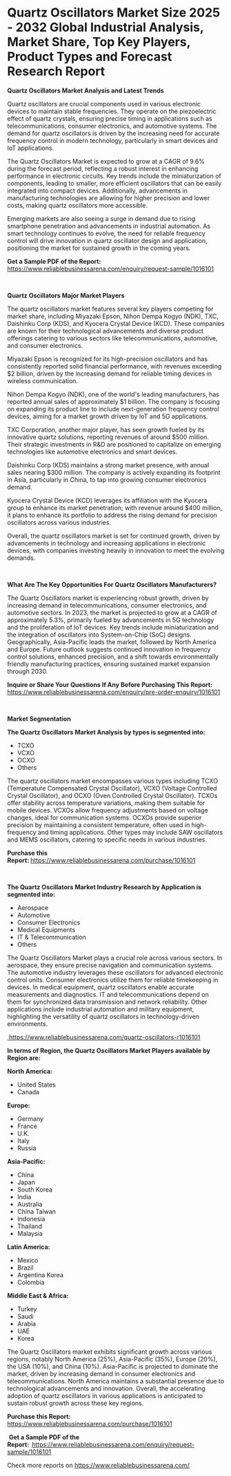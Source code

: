 <p><h1>Quartz Oscillators Market Size 2025 - 2032 Global Industrial Analysis, Market Share, Top Key Players, Product Types and Forecast Research Report</h1></p><p><strong>Quartz Oscillators Market Analysis and Latest Trends</strong></p>
<p><p>Quartz oscillators are crucial components used in various electronic devices to maintain stable frequencies. They operate on the piezoelectric effect of quartz crystals, ensuring precise timing in applications such as telecommunications, consumer electronics, and automotive systems. The demand for quartz oscillators is driven by the increasing need for accurate frequency control in modern technology, particularly in smart devices and IoT applications.</p><p>The Quartz Oscillators Market is expected to grow at a CAGR of 9.6% during the forecast period, reflecting a robust interest in enhancing performance in electronic circuits. Key trends include the miniaturization of components, leading to smaller, more efficient oscillators that can be easily integrated into compact devices. Additionally, advancements in manufacturing technologies are allowing for higher precision and lower costs, making quartz oscillators more accessible.</p><p>Emerging markets are also seeing a surge in demand due to rising smartphone penetration and advancements in industrial automation. As smart technology continues to evolve, the need for reliable frequency control will drive innovation in quartz oscillator design and application, positioning the market for sustained growth in the coming years.</p></p>
<p><strong>Get a Sample PDF of the Report:&nbsp;</strong> <a href="https://www.reliablebusinessarena.com/enquiry/request-sample/1016101?utm_campaign=2632&utm_medium=2&utm_source=Github&utm_content=ia&utm_term=11042025&utm_id=quartz-oscillators">https://www.reliablebusinessarena.com/enquiry/request-sample/1016101</a></p>
<p>&nbsp;</p>
<p><strong>Quartz Oscillators Major Market Players</strong></p>
<p><p>The quartz oscillators market features several key players competing for market share, including Miyazaki Epson, Nihon Dempa Kogyo (NDK), TXC, Daishinku Corp (KDS), and Kyocera Crystal Device (KCD). These companies are known for their technological advancements and diverse product offerings catering to various sectors like telecommunications, automotive, and consumer electronics.</p><p>Miyazaki Epson is recognized for its high-precision oscillators and has consistently reported solid financial performance, with revenues exceeding $2 billion, driven by the increasing demand for reliable timing devices in wireless communication.</p><p>Nihon Dempa Kogyo (NDK), one of the world's leading manufacturers, has reported annual sales of approximately $1 billion. The company is focusing on expanding its product line to include next-generation frequency control devices, aiming for a market growth driven by IoT and 5G applications.</p><p>TXC Corporation, another major player, has seen growth fueled by its innovative quartz solutions, reporting revenues of around $500 million. Their strategic investments in R&D are positioned to capitalize on emerging technologies like automotive electronics and smart devices.</p><p>Daishinku Corp (KDS) maintains a strong market presence, with annual sales nearing $300 million. The company is actively expanding its footprint in Asia, particularly in China, to tap into growing consumer electronics demand.</p><p>Kyocera Crystal Device (KCD) leverages its affiliation with the Kyocera group to enhance its market penetration; with revenue around $400 million, it plans to enhance its portfolio to address the rising demand for precision oscillators across various industries.</p><p>Overall, the quartz oscillators market is set for continued growth, driven by advancements in technology and increasing applications in electronic devices, with companies investing heavily in innovation to meet the evolving demands.</p></p>
<p>&nbsp;</p>
<p><strong>What Are The Key Opportunities For Quartz Oscillators Manufacturers?</strong></p>
<p><p>The Quartz Oscillators market is experiencing robust growth, driven by increasing demand in telecommunications, consumer electronics, and automotive sectors. In 2023, the market is projected to grow at a CAGR of approximately 5.3%, primarily fueled by advancements in 5G technology and the proliferation of IoT devices. Key trends include miniaturization and the integration of oscillators into System-on-Chip (SoC) designs. Geographically, Asia-Pacific leads the market, followed by North America and Europe. Future outlook suggests continued innovation in frequency control solutions, enhanced precision, and a shift towards environmentally friendly manufacturing practices, ensuring sustained market expansion through 2030.</p></p>
<p><strong>Inquire or Share Your Questions If Any Before Purchasing This Report:</strong> <a href="https://www.reliablebusinessarena.com/enquiry/pre-order-enquiry/1016101?utm_campaign=2632&utm_medium=2&utm_source=Github&utm_content=ia&utm_term=11042025&utm_id=quartz-oscillators">https://www.reliablebusinessarena.com/enquiry/pre-order-enquiry/1016101</a></p>
<p>&nbsp;</p>
<p><strong>Market Segmentation</strong></p>
<p><strong>The Quartz Oscillators Market Analysis by types is segmented into:</strong></p>
<p><ul><li>TCXO</li><li>VCXO</li><li>OCXO</li><li>Others</li></ul></p>
<p><p>The quartz oscillators market encompasses various types including TCXO (Temperature Compensated Crystal Oscillator), VCXO (Voltage Controlled Crystal Oscillator), and OCXO (Oven Controlled Crystal Oscillator). TCXOs offer stability across temperature variations, making them suitable for mobile devices. VCXOs allow frequency adjustments based on voltage changes, ideal for communication systems. OCXOs provide superior precision by maintaining a consistent temperature, often used in high-frequency and timing applications. Other types may include SAW oscillators and MEMS oscillators, catering to specific needs in various industries.</p></p>
<p><strong>Purchase this Report:&nbsp;</strong><a href="https://www.reliablebusinessarena.com/purchase/1016101?utm_campaign=2632&utm_medium=2&utm_source=Github&utm_content=ia&utm_term=11042025&utm_id=quartz-oscillators">https://www.reliablebusinessarena.com/purchase/1016101</a></p>
<p>&nbsp;</p>
<p><strong>The Quartz Oscillators Market Industry Research by Application is segmented into:</strong></p>
<p><ul><li>Aerospace</li><li>Automotive</li><li>Consumer Electronics</li><li>Medical Equipments</li><li>IT & Telecommunication</li><li>Others</li></ul></p>
<p><p>The Quartz Oscillators Market plays a crucial role across various sectors. In aerospace, they ensure precise navigation and communication systems. The automotive industry leverages these oscillators for advanced electronic control units. Consumer electronics utilize them for reliable timekeeping in devices. In medical equipment, quartz oscillators enable accurate measurements and diagnostics. IT and telecommunications depend on them for synchronized data transmission and network reliability. Other applications include industrial automation and military equipment, highlighting the versatility of quartz oscillators in technology-driven environments.</p></p>
<p><a href="https://www.reliablebusinessarena.com/quartz-oscillators-r1016101?utm_campaign=2632&utm_medium=2&utm_source=Github&utm_content=ia&utm_term=11042025&utm_id=quartz-oscillators">&nbsp;https://www.reliablebusinessarena.com/quartz-oscillators-r1016101</a></p>
<p><strong>In terms of Region, the Quartz Oscillators Market Players available by Region are:</strong></p>
<p>
    <p> <strong> North America: </strong>
        <ul>
            <li>United States</li>
            <li>Canada</li>
        </ul>
        </p> 
    <p> <strong> Europe: </strong>
        <ul>
            <li>Germany</li>
            <li>France</li>
            <li>U.K.</li>
            <li>Italy</li>
            <li>Russia</li>
        </ul>
        </p> 
    <p> <strong> Asia-Pacific: </strong>
        <ul>
            <li>China</li>
            <li>Japan</li>
            <li>South Korea</li>
            <li>India</li>
            <li>Australia</li>
            <li>China Taiwan</li>
            <li>Indonesia</li>
            <li>Thailand</li>
            <li>Malaysia</li>
        </ul>
        </p> 
    <p> <strong> Latin America: </strong>
        <ul>
            <li>Mexico</li>
            <li>Brazil</li>
            <li>Argentina Korea</li>
            <li>Colombia</li>
        </ul>
        </p> 
    <p> <strong> Middle East & Africa: </strong>
        <ul>
            <li>Turkey</li>
            <li>Saudi</li>
            <li>Arabia</li>
            <li>UAE</li>
            <li>Korea</li>
        </ul>
    </p>
    </p>
<p><p>The Quartz Oscillators market exhibits significant growth across various regions, notably North America (25%), Asia-Pacific (35%), Europe (20%), the USA (10%), and China (10%). Asia-Pacific is projected to dominate the market, driven by increasing demand in consumer electronics and telecommunications. North America maintains a substantial presence due to technological advancements and innovation. Overall, the accelerating adoption of quartz oscillators in various applications is anticipated to sustain robust growth across these key regions.</p></p>
<p><strong>Purchase this Report: </strong><a href="https://www.reliablebusinessarena.com/purchase/1016101?utm_campaign=2632&utm_medium=2&utm_source=Github&utm_content=ia&utm_term=11042025&utm_id=quartz-oscillators">https://www.reliablebusinessarena.com/purchase/1016101</a></p>
<p>&nbsp;<strong>Get a Sample PDF of the Report:&nbsp;&nbsp;</strong><a href="https://www.reliablebusinessarena.com/enquiry/request-sample/1016101?utm_campaign=2632&utm_medium=2&utm_source=Github&utm_content=ia&utm_term=11042025&utm_id=quartz-oscillators">https://www.reliablebusinessarena.com/enquiry/request-sample/1016101</a></p>
<p><strong></strong></p>
<p>Check more reports on <a href="https://www.reliablebusinessarena.com/?utm_campaign=2632&utm_medium=2&utm_source=Github&utm_content=ia&utm_term=11042025&utm_id=quartz-oscillators">https://www.reliablebusinessarena.com/</a></p>